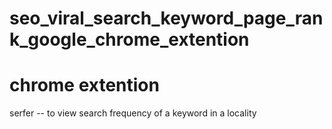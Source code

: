 # seo_viral_search_keyword_page_rank_google_chrome_extention

chrome extention
=========================
serfer -- to view search frequency of a keyword in a locality
